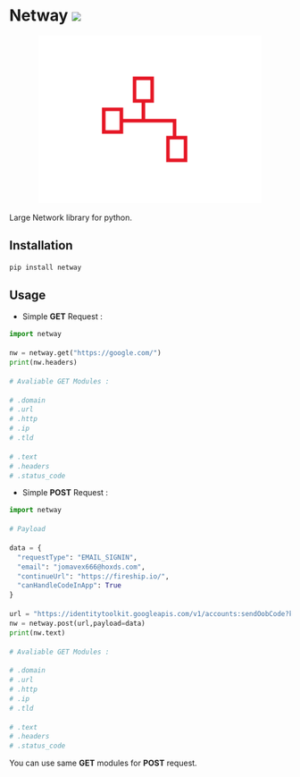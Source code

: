 # Netway ![](https://visitor-badge.glitch.me/badge?page_id=bytegods.netway)

<div> 
  <p align="center">
    <img src="assets/svg/logo.svg" width="400"> 
  </p>
</div>

Large Network library for python.


## Installation
```python
pip install netway
```

## Usage

* Simple **GET** Request :
```python
import netway 

nw = netway.get("https://google.com/")
print(nw.headers)

# Avaliable GET Modules : 

# .domain
# .url
# .http
# .ip 
# .tld

# .text 
# .headers
# .status_code
```

* Simple **POST** Request :
```python
import netway

# Payload

data = {
  "requestType": "EMAIL_SIGNIN",
  "email": "jomavex666@hoxds.com",
  "continueUrl": "https://fireship.io/",
  "canHandleCodeInApp": True
}

url = "https://identitytoolkit.googleapis.com/v1/accounts:sendOobCode?key=AIzaSyBns4UUCKIfb_3xOesTSezA9GbEyuIU7XA"
nw = netway.post(url,payload=data)
print(nw.text)

# Avaliable GET Modules : 

# .domain
# .url
# .http
# .ip 
# .tld

# .text 
# .headers
# .status_code
```
You can use same **GET** modules for **POST** request.

